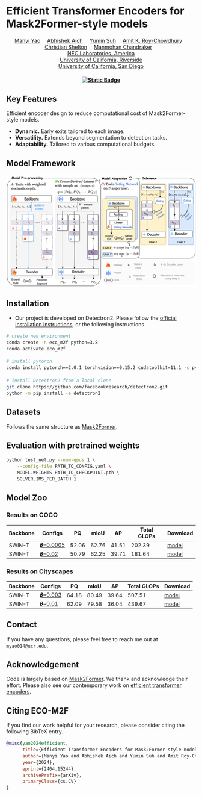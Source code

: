 # Efficient Transformer Encoders for Mask2Former-style models


<div align="center">
<div>
    <a href='https://gyeow.github.io/' target='_blank'>Manyi Yao</a>&emsp;
    <a href='https://abhishekaich27.github.io/' target='_blank'>Abhishek Aich</a>&emsp;
    <a href='https://yuminsuh.github.io/' target='_blank'>Yumin Suh</a>&emsp;
    <a href='https://vcg.ece.ucr.edu/amit'>Amit K. Roy-Chowdhury</a>&emsp;
    <a href='https://www.cs.ucr.edu/~cshelton/' target='_blank'>Christian Shelton</a>&emsp;
    <a href='https://cseweb.ucsd.edu/~mkchandraker/' target='_blank'>Manmohan Chandraker</a>&emsp;
</div>
<div>
    <a href='https://www.nec-labs.com/' target='_blank'>NEC Laboratories, America</a> <br>
    <a href="https://www.ucr.edu/" target="_blank">University of California, Riverside</a> <br>
    <a href="https://ucsd.edu/" target="_blank">University of California, San Diego</a> <br>
</div>
<div>
    <h4 align="center">
        <a href="https://arxiv.org/abs/2404.15244" target='_blank'>
        <img alt="Static Badge" src="https://img.shields.io/badge/arXiv-ECO--M2F-blue?style=flat%22">
        </a>
    </h4>
</div>
</div>

<!-- [[arXiv]()] -->

## Key Features
Efficient encoder design to reduce computational cost of Mask2Former-style models.
- **Dynamic.** Early exits tailored to each image.
- **Versatility.** Extends beyond segmentation to detection tasks.
- **Adaptability.** Tailored to various computational budgets.


## Model Framework

<div>
    <h4 align="center">
        <img src="figs/main_framework.png" width="900"/>
    </h4>
</div>

## Installation
- Our project is developed on Detectron2. Please follow the [official installation instructions](https://github.com/facebookresearch/detectron2/blob/main/INSTALL.md), or the following instructions.
```bash
# create new environment
conda create -n eco_m2f python=3.8
conda activate eco_m2f

# install pytorch
conda install pytorch==2.0.1 torchvision==0.15.2 cudatoolkit=11.1 -c pytorch

# install Detectron2 from a local clone
git clone https://github.com/facebookresearch/detectron2.git
python -m pip install -e detectron2
```

## Datasets

Follows the same structure as [Mask2Former](https://github.com/facebookresearch/Mask2Former/blob/main/datasets/README.md).

## Evaluation with pretrained weights
```bash
python test_net.py --num-gpus 1 \
    --config-file PATH_TO_CONFIG.yaml \
    MODEL.WEIGHTS PATH_TO_CHECKPOINT.pth \
    SOLVER.IMS_PER_BATCH 1

```

## Model Zoo
### Results on COCO
|   Backbone  |   Configs   |   PQ  |   mIoU    |   AP  |  Total GLOPs |   Download    |
|-------------|-------------|-------|-----------|-------|--------------|---------------|
|   SWIN-T    |[𝜷=0.0005](./configs/ecom2f_swin_tiny_beta_0.0005_coco.yaml) |52.06|   62.76   | 41.51 |     202.39    |   [model](https://drive.google.com/file/d/1XFEBSMgnWHYVdNF7w5Zo6HbeSWIfc5fG/view?usp=drive_link)   |
|   SWIN-T    |[𝜷=0.02](./configs/ecom2f_swin_tiny_beta_0.02_coco.yaml) |50.79|   62.25   | 39.71 |     181.64    |   [model](https://drive.google.com/file/d/1z3r9tzZIUXqQ_cOPiXiR83VAg6QjWJ44/view?usp=drive_link)   |


### Results on Cityscapes
|   Backbone  |   Configs   |   PQ  |   mIoU    |   AP  |  Total GLOPs |   Download    |
|-------------|-------------|-------|-----------|-------|--------------|---------------|
|   SWIN-T    |[𝜷=0.003](./configs/ecom2f_swin_tiny_beta_0.003_cityscapes.yaml) |64.18|    80.49|  39.64|    507.51    |   [model](https://drive.google.com/file/d/1AZxFyGTz4pFZuchSmTK7Dj2sHLNHz9Ve/view?usp=drive_link)   |
|   SWIN-T    |[𝜷=0.01](./configs/ecom2f_swin_tiny_beta_0.01_cityscapes.yaml) |62.09  |   79.58   |  36.04   | 439.67    |   [model](https://drive.google.com/file/d/1FAJ0s5VpL-YJB97_TENrvoXQU5v_V40H/view?usp=drive_link)   |

## Contact
If you have any questions, please feel free to reach me out at `myao014@ucr.edu`. 


## Acknowledgement

Code is largely based on [Mask2Former](https://github.com/facebookresearch/Mask2Former). We thank and acknowledge their effort.
Please also see our contemporary work on [efficient transformer encoders](https://arxiv.org/abs/2404.14657). 


## Citing ECO-M2F
If you find our work helpful for your research, please consider citing the following BibTeX entry.

```BibTeX
@misc{yao2024efficient,
      title={Efficient Transformer Encoders for Mask2Former-style models}, 
      author={Manyi Yao and Abhishek Aich and Yumin Suh and Amit Roy-Chowdhury and Christian Shelton and Manmohan Chandraker},
      year={2024},
      eprint={2404.15244},
      archivePrefix={arXiv},
      primaryClass={cs.CV}
}
```
